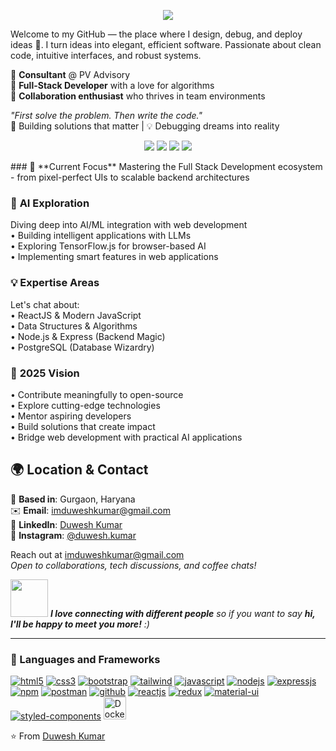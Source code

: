 <!-- <a href="#"><img width="100%" height="auto" src="https://www.aalpha.net/wp-content/uploads/2020/12/full-stack-development.gif" height="175px"/></a> -->

<p align="center">
  <img src="https://readme-typing-svg.herokuapp.com?font=Fira+Code&weight=500&size=30&pause=1000&color=61DAFB&center=true&vCenter=true&width=900&height=100&lines=Hi%2C+I'm+Duwesh+Kumar+👋;Full+Stack+%26+Web+Developer+🚀;Let%E2%80%99s+build+something+amazing+together!">
</p>

Welcome to my GitHub — the place where I design, debug, and deploy ideas 🚀.
I turn ideas into elegant, efficient software. Passionate about clean code, intuitive interfaces, and robust systems.  

🔹 **Consultant** @ PV Advisory  
🔹 **Full-Stack Developer** with a love for algorithms  
🔹 **Collaboration enthusiast** who thrives in team environments  

*"First solve the problem. Then write the code."*  
🚀 Building solutions that matter | 💡 Debugging dreams into reality  


<p align= "center">
  <img src="https://img.shields.io/badge/JS-Javascript-red"/>
  <img src="https://img.shields.io/badge/React-React-blue"/>
  <img src="https://img.shields.io/badge/Node-node-green"/>
  <img src="https://img.shields.io/badge/express-Express-blueviolet"/>
</p>


<!-- <div align="center">
  <img src="https://user-images.githubusercontent.com/77038954/133616013-7488fc92-9b6d-4df9-b2a3-88ba9636d49e.png" width="30%"src="" alt="animatation" />
</div>
-->

<div>
### 🌱 **Current Focus**
Mastering the Full Stack Development ecosystem - from pixel-perfect UIs to scalable backend architectures  
  
### 🤖 **AI Exploration**  
Diving deep into AI/ML integration with web development  
• Building intelligent applications with LLMs  
• Exploring TensorFlow.js for browser-based AI  
• Implementing smart features in web applications  

### 💡 **Expertise Areas**  
Let's chat about:  
• ReactJS & Modern JavaScript  
• Data Structures & Algorithms  
• Node.js & Express (Backend Magic)  
• PostgreSQL (Database Wizardry)  

### 🎯 **2025 Vision**  
• Contribute meaningfully to open-source  
• Explore cutting-edge technologies  
• Mentor aspiring developers  
• Build solutions that create impact  
• Bridge web development with practical AI applications  
</div>
<!-- 📄 &nbsp;Please have a look at my [Résumé](https://www.duwesh.kumar.com/resume.html) for more details about me. I'm open to feedback and suggestions! -->

<!-- ### 🔗 🤝🏻 Location and Contact Section -->
## 🌍 Location & Contact
📍 **Based in**: Gurgaon, Haryana  
✉️ **Email**: [imduweshkumar@gmail.com](mailto:imduweshkumar@gmail.com)  
🔗 **LinkedIn**: [Duwesh Kumar](https://www.linkedin.com/in/duwesh-kumar/)  
📸 **Instagram**: [@duwesh.kumar](https://instagram.com/duwesh.kumar)

Reach out at [imduweshkumar@gmail.com](mailto:imduweshkumar@gmail.com)  
*Open to collaborations, tech discussions, and coffee chats!* 

<img src="https://media.giphy.com/media/LnQjpWaON8nhr21vNW/giphy.gif" width="60"> <em><b>I love connecting with different people</b> so if you want to say <b>hi, I'll be happy to meet you more!</b> :)</em>

---
<!-- ## 🛠 Github Stats -->
<!--<h3>GitHub's Stats <img src="https://camo.githubusercontent.com/f11b92476ee793cfe97f20e0564ab552bd9bd670179d7b6772c59bb4d3218ca6/68747470733a2f2f692e70696e696d672e636f6d2f6f726967696e616c732f36352f63342f66342f36356334663435323537316265313236316539633632336637646134383861632e676966" width="35"/></h3>
<div align="left">
  <p>
    <img align="left" src="https://github-readme-stats.vercel.app/api?username=duwesh&theme=synthwave" alt="cybervirus997" width="47%" />
    <img align="right" src="https://github-readme-streak-stats.herokuapp.com/?user=duwesh&theme=synthwave" alt="cybervirus997" width="47%" />
  </p>
</div>
 
 
<div align="center">
<a href="https://github.com/duwesh/github-readme-activity-graph"><img alt="duwesh's Activity Graph" src="https://activity-graph.herokuapp.com/graph?username=duwesh&bg_color=1F222E&color=F8D866&line=F85D7F&point=FFFFFF&hide_border=true" /></a>
</div>

  
<div align="center">
   <img align="center"src="https://github-readme-stats.vercel.app/api/top-langs?username=duwesh&theme=synthwave" alt="duwesh" />
</div>
-->

### 🧰 Languages and Frameworks
<p align="left">
<a href="https://developer.mozilla.org/en-US/docs/Web/HTML" target="_blank"><img src="https://img.shields.io/badge/HTML5-E34F26?style=for-the-badge&logo=html5&logoColor=white" alt="html5"/></a>
<a href="https://developer.mozilla.org/en-US/docs/Web/CSS" target="_blank"><img src="https://img.shields.io/badge/CSS3-1572B6?style=for-the-badge&logo=css3&logoColor=white" alt="css3"/></a>
<a href="https://getbootstrap.com/" target="_blank"><img src="https://img.shields.io/badge/Bootstrap-563D7C?style=for-the-badge&logo=bootstrap&logoColor=white" alt="bootstrap"/></a>
<a href="https://tailwindcss.com/" target="_blank"><img src="https://img.shields.io/badge/Tailwind_CSS-38B2AC?style=for-the-badge&logo=tailwind-css&logoColor=white" alt="tailwind"/></a>
<a href="https://developer.mozilla.org/en-US/docs/Web/JavaScript" target="_blank"><img src="https://img.shields.io/badge/JavaScript-323330?style=for-the-badge&logo=javascript&logoColor=F7DF1E" alt="javascript"/></a>
<a href="https://nodejs.org/" target="_blank"><img src="https://img.shields.io/badge/Node.js-339933?style=for-the-badge&logo=nodedotjs&logoColor=white" alt="nodejs" /></a>
<a href="https://expressjs.com/" target="_blank"><img src="https://img.shields.io/badge/Express.js-000000?style=for-the-badge&logo=express&logoColor=white" alt="expressjs"/></a>
<a href="https://www.npmjs.com/" target="_blank"><img src="https://img.shields.io/badge/npm-CB3837?style=for-the-badge&logo=npm&logoColor=white" alt="npm"/></a>
<a href="https://www.postman.com/" target="_blank"><img src="https://img.shields.io/badge/Postman-FF6C37?style=for-the-badge&logo=Postman&logoColor=white" alt="postman"/></a>
<a href="https://github.com/" target="_blank"><img src="https://img.shields.io/badge/GitHub-100000?style=for-the-badge&logo=github&logoColor=white" alt="github"/></a>
<a href="https://reactjs.org/" target="_blank"><img src="https://img.shields.io/badge/React-20232A?style=for-the-badge&logo=react&logoColor=61DAFB" alt="reactjs" /></a>
<a href="https://redux.js.org/" target="_blank"><img src="https://img.shields.io/badge/Redux-593D88?style=for-the-badge&logo=redux&logoColor=white" alt="redux" /></a>
<a href="https://mui.com/" target="_blank"><img src="https://img.shields.io/badge/Material%20UI-007FFF?style=for-the-badge&logo=mui&logoColor=white" alt="material-ui"/></a>
<a href="https://styled-components.com/" target="_blank"><img src="https://img.shields.io/badge/styled--components-DB7093?style=for-the-badge&logo=styled-components&logoColor=white" alt="styled-components"/></a>
<a href="https://docker.com/" target="_blank"><img src="https://raw.githubusercontent.com/danielcranney/readme-generator/main/public/icons/skills/docker-colored.svg" width="36" alt="Docker"></a>
</p>

⭐️ From [Duwesh Kumar](https://github.com/duwesh)
<!-- {"mode":"full","isActive":false} -->
